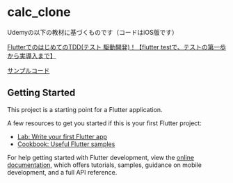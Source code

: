 # calc_clone

Udemyの以下の教材に基づくものです（コードはiOS版です）

[FlutterでのはじめてのTDD(テスト 駆動開発)！【flutter testで、テストの第一歩から実導入まで】](https://www.udemy.com/course/flutter-tdd/?couponCode=SKILLS4SALEJP)

[サンプルコード](https://github.com/sakushin-udemy/calc_clone_nullsafety)

## Getting Started

This project is a starting point for a Flutter application.

A few resources to get you started if this is your first Flutter project:

- [Lab: Write your first Flutter app](https://docs.flutter.dev/get-started/codelab)
- [Cookbook: Useful Flutter samples](https://docs.flutter.dev/cookbook)

For help getting started with Flutter development, view the
[online documentation](https://docs.flutter.dev/), which offers tutorials,
samples, guidance on mobile development, and a full API reference.
